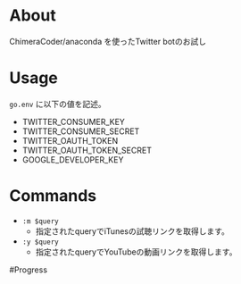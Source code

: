 # About
ChimeraCoder/anaconda を使ったTwitter botのお試し

# Usage
`go.env` に以下の値を記述。

* TWITTER_CONSUMER_KEY
* TWITTER_CONSUMER_SECRET
* TWITTER_OAUTH_TOKEN
* TWITTER_OAUTH_TOKEN_SECRET
* GOOGLE_DEVELOPER_KEY

# Commands
* `:m $query`
    * 指定されたqueryでiTunesの試聴リンクを取得します。
* `:y $query`
    * 指定されたqueryでYouTubeの動画リンクを取得します。

#Progress
